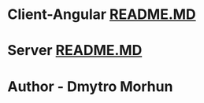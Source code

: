 # Client-Angular [README.MD](https://github.com/DimaMorgun/JSFSTP-Task-1/tree/development/client-angular)
# Server [README.MD](https://github.com/DimaMorgun/JSFSTP-Task-1/tree/development/server)

# Author - Dmytro Morhun
